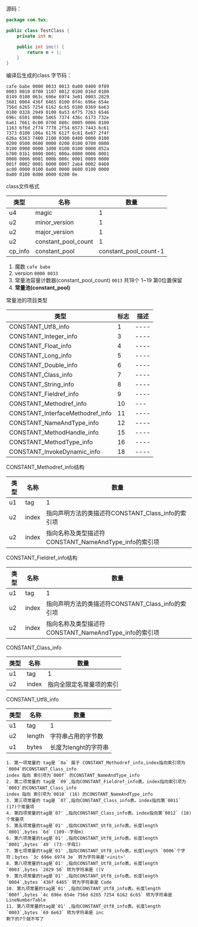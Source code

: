 源码：
```java
package com.twx;

public class TestClass {
    private int m;

    public int inc() {
        return m + 1;
    }
}
```

编译后生成的class 字节码：
```
cafe babe 0000 0033 0013 0a00 0400 0f09
0003 0010 0700 1107 0012 0100 016d 0100
0149 0100 063c 696e 6974 3e01 0003 2829
5601 0004 436f 6465 0100 0f4c 696e 654e
756d 6265 7254 6162 6c65 0100 0369 6e63
0100 0328 2949 0100 0a53 6f75 7263 6546
696c 6501 000e 5465 7374 436c 6173 732e
6a61 7661 0c00 0700 080c 0005 0006 0100
1163 6f6d 2f74 7778 2f54 6573 7443 6c61
7373 0100 106a 6176 612f 6c61 6e67 2f4f
626a 6563 7400 2100 0300 0400 0000 0100
0200 0500 0600 0000 0200 0100 0700 0800
0100 0900 0000 1d00 0100 0100 0000 052a
b700 01b1 0000 0001 000a 0000 0006 0001
0000 0006 0001 000b 000c 0001 0009 0000
001f 0002 0001 0000 0007 2ab4 0002 0460
ac00 0000 0100 0a00 0000 0600 0100 0000
0a00 0100 0d00 0000 0200 0e
```


class文件格式

| 类型 | 名称 | 数量 |
| --- | ---- | ----| 
| u4 | magic | 1 |
| u2 | minor_version | 1 |
| u2 | major_version | 1 |
| u2 | constant_pool_count | 1 |
| cp_info | constant_pool | constant_pool_count-1 |



1. 魔数 `cafe babe`
1. version `0000 0033`
1. 常量池容量计数器(constant_pool_count) `0013` 共18个 1~19  第0位置保留
1. **常量池(constant_pool)**

常量池的项目类型

| 类型 | 标志 | 描述 |
| --- | ---- | ----| 
| CONSTANT_Utf8_info | 1 | ---- |
| CONSTANT_Integer_info | 3 | ---- |
| CONSTANT_Float_info | 4 | ---- |
| CONSTANT_Long_info | 5 | ---- |
| CONSTANT_Double_info | 6 | ---- |
| CONSTANT_Class_info | 7 | ---- |
| CONSTANT_String_info | 8 | ---- |
| CONSTANT_Fieldref_info | 9 | ---- |
| CONSTANT_Methodref_info | 10 | --- |
| CONSTANT_InterfaceMethodref_info | 11 | ---- |
| CONSTANT_NameAndType_info | 12 | ---- |
| CONSTANT_MethodHandle_info | 15 |---- |
| CONSTANT_MethodType_info | 16 | ---- |
| CONSTANT_InvokeDynamic_info | 18 | ---- |

CONSTANT_Methodref_info结构

| 类型 | 名称 | 数量 |
| --- | ---- | ----| 
| u1 | tag | 1 |
| u2 | index | 指向声明方法的类描述符CONSTANT_Class_info的索引项 | 
| u2 | index | 指向名称及类型描述符CONSTANT_NameAndType_info的索引项 |

CONSTANT_Fieldref_info结构

| 类型 | 名称 | 数量 |
| --- | ---- | ----| 
| u1 | tag | 1 |
| u2 | index | 指向声明方法的类描述符CONSTANT_Class_info的索引项 | 
| u2 | index | 指向名称及类型描述符CONSTANT_NameAndType_info的索引项 |

CONSTANT_Class_info

| 类型 | 名称 | 数量 |
| --- | ---- | ----|  
| u1 | tag | 1 |
| u2 | index | 指向全限定名常量项的索引 | 

CONSTANT_Utf8_info

| 类型 | 名称 | 数量 |
| --- | ---- | ----| 
| u1 | tag | 1 |
| u2 | length | 字符串占用的字节数 | 
| u1 | bytes | 长度为lenght的字符串
	
	
	1. 第一项常量的 tag是 `0a` 属于 CONSTANT_Methodref_info,index指向索引项为`0004`的CONSTANT_Class_info
	index 指向 索引项为`000f` 的CONSTANT_NameAndType_info
	2. 第二项常量的 tag是 `09`,指向CONSTANT_Fieldref_info表。index指向索引项为`0003`的CONSTANT_Class_info
	index 指向 索引项为`0010` (16) 的CONSTANT_NameAndType_info
	3. 第三项常量的 tag是 `07`,指向CONSTANT_Class_info表。index指向第`0011` (17)个常量项
	4. 第四项常量的tag是`07' ,指向CONSTANT_Class_info表。index指向第`0012` (18)个常量项
	5. 第五项常量的tag是`01' ,指向CONSTANT_Utf8_info表。长度length `0001`,bytes `6d` (109--字母m)
	6. 第六项常量的tag是`01' ,指向CONSTANT_Utf8_info表。长度length `0001`,bytes `49` (73--字母I)
	7. 第七项常量的tag是`01' ,指向CONSTANT_Utf8_info表。长度length `0006`个字符；bytes `3c 696e 6974 3e` 转为字符串是'<init>'
	8. 第八项常量的tag是`01' ,指向CONSTANT_Utf8_info表。长度length `0003`,bytes `2829 56` 转为字符串是 ()V
	9. 第九项常量的tag是`01' ,指向CONSTANT_Utf8_info表。长度length `0004`,bytes `436f 6465` 转为字符串是 Code
	10. 第九项常量的tag是`01' ,指向CONSTANT_Utf8_info表。长度length `000f`,bytes `4c 696e 654e 756d 6265 7254 6162 6c65` 转为字符串是 		LineNumberTable
	11. 第八项常量的tag是`01' ,指向CONSTANT_Utf8_info表。长度length `0003`,bytes `69 6e63` 转为字符串是 inc
	剩下的7个就不写了
	
